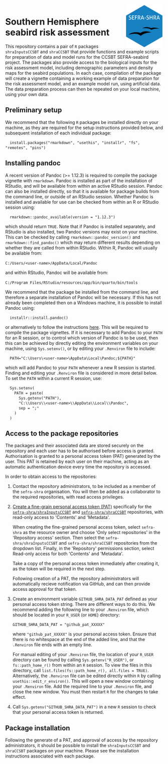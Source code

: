 <img src='profile/shra_logo.png' align="right" height="140" />

# Southern Hemisphere seabird risk assessment

This repository contains a pair of `R` packages `shraInputsCCSBT` and `shraCCSBT` that provide functions and example scripts for preparation of data and model runs for the CCSBT SEFRA-seabird project. The packages also provide access to the biological inputs for the risk assessment model, including demographic parameters and density maps for the seabird populations. In each case, compilation of the package will create a vignette containing a working example of data preparation for the risk assessment model, and an example model run, using artificial data. The data preparation process can then be repeated on your local machine, using your own data.

## Preliminary setup

We recommend that the following `R` packages be installed directly on your machine, as they are required for the setup instructions provided below, and subsequent installation of each individual package:

      install.packages("rmarkdown", "usethis", "installr", "fs", "remotes", "pins")

## Installing pandoc

A recent version of Pandoc (>= 1.12.3) is required to compile the package vignette with `rmarkdown`. Pandoc is installed as part of the installation of RStudio, and will be available from within an active RStudio session. Pandoc can also be installed directly, so that it is available for package builds from the command line, or outside of an RStudio session. Whether Pandoc is installed and available for use can be checked from within an R or RStudio session using:

      rmarkdown::pandoc_available(version = "1.12.3")

 which should return `TRUE`. Note that if Pandoc is installed separately, and RStudio is also installed, two Pandoc versions may exist on your machine. This can be checked by calling `rmarkdown::pandoc_version()` and `rmarkdown::find_pandoc()` which may return different results depending on whether they are called from within RStudio. Within R, Pandoc will usually be available from:

 `C:/Users/<user-name>/AppData/Local/Pandoc`
 
 and within RStudio, Pandoc will be available from:
 
 `C:/Program Files/RStudio/resources/app/bin/quarto/bin/tools`
 
 We recommend that the package be installed from the command line, and therefore a separate installation of Pandoc will be necessary. If this has not already been completed then on a Windows machine, it is possible to install Pandoc using:
 
      installr::install.pandoc()
 
 or alternatively to follow the instructions [here](https://pandoc.org/installing.html). This will be required to compile the package vignettes. If it is necessary to add Pandoc to your `PATH` for an R session, or to control which version of Pandoc is to be used, then this can be achieved by directly editing the environment variables on your machine, using `Sys.setenv()`, or by editing your `.Renviron` file to include:

      PATH="C:\Users\<user-name>\AppData\Local\Pandoc;${PATH}"

which will add Pandoc to your `PATH` whenever a new R session is started. Finding and editing your `.Renviron` file is considered in more detail below. To set the `PATH` within a current R session, use:

      Sys.setenv(
        PATH = paste(
          Sys.getenv("PATH"), 
          "C:\\Users\\<user-name>\\AppData\\Local\\Pandoc", 
          sep = ";"
        )
      )

## Access to the package repositories

The packages and their associated data are stored securely on the repository and each user has to be authorised before access is granted. Authorisation is granted to a personal access token (PAT) generated by the user. This PAT is retained by each user on their machine, acting as an automatic authentication device every time the repository is accessed.

In order to obtain access to the repositories:

1. Contact the repository administrators, to be included as a member of the `sefra-shra` organisation. You will then be added as a collaborator to the required repositories, with read access privileges.

1. [Create a fine-grain personal access token (PAT)](https://docs.github.com/en/authentication/keeping-your-account-and-data-secure/managing-your-personal-access-tokens#creating-a-fine-grained-personal-access-token) specifically for the [`sefra-shra/shraInputsCCSBT`](https://github.com/sefra-shra/shraInputsCCSBT.git) and [`sefra-shra/shraCCSBT`](https://github.com/sefra-shra/shraCCSBT.git) repositories, with read-only access to 'Contents' and 'Metadata'.

    When creating the fine-grained personal access token, select `sefra-shra` as the resource owner and choose 'Only select repositories' in the 'Repository access' section. Then select the `sefra-shra/shraInputsCCSBT` and `sefra-shra/shraCCSBT` repositories from the dropdown list. Finally, in the 'Repository' permissions section, select Read-only access for both 'Contents' and 'Metadata'.

    Take a copy of the personal access token immediately after creating it, as the token will be required in the next step.

    Following creation of a PAT, the repository administrators will automatically recieve notification via GitHub, and can then provide access approval for that token.

1. Create an environment variable `GITHUB_SHRA_DATA_PAT` defined as your personal access token string. There are different ways to do this. We recommend adding the following line to your `.Renviron` file, which should be located in your `R_USER` (or `HOME`) directory:

       GITHUB_SHRA_DATA_PAT = "github_pat_XXXXX"

    where `"github_pat_XXXXX"` is your personal access token. Ensure that there is no whitespace at the end of the added line, and that the `.Renviron` file ends with an empty line.

    For manual editing of your `.Renviron` file, the location of your `R_USER` directory can be found by calling `Sys.getenv("R_USER")`, or `fs::path_home_r()` from within an `R` session. To view the files in this directory, call `list.files(fs::path_home_r(), all.files = TRUE)`. Alternatively, the `.Renviron` file  can be edited directly within `R` by calling `usethis::edit_r_environ()`. This will open a new window containing your `.Renviron` file. Add the required line to your `.Renviron` file, and close the new window. You must then restart `R` for the changes to take effect.

1. Call `Sys.getenv("GITHUB_SHRA_DATA_PAT")` in a new `R` session to check that your personal access token is returned.

## Package installation

Following the generate of a PAT, and approval of access by the repository administrators, it should be possible to install the `shraInputsCCSBT` and `shraCCSBT` packages on your machine. Please see the installation instructions associated with each package.
